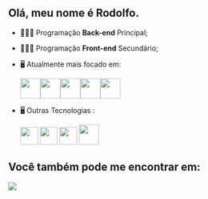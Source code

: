 ## Olá, meu nome é Rodolfo.

- 👨🏻‍💻 Programação **Back-end** Principal;
- 👨🏻‍💻 Programação **Front-end** Secundário;
- 🖥️ Atualmente mais focado em:
  
  <div style='display: flex;'>
  <img width='40' height='40' src="https://cdn.jsdelivr.net/gh/devicons/devicon/icons/python/python-original.svg" />

  <img  width='40' height='40' src="https://cdn.jsdelivr.net/gh/devicons/devicon/icons/django/django-plain.svg" />
  
  <img width='40' height='40' src="https://cdn.jsdelivr.net/gh/devicons/devicon/icons/html5/html5-original.svg" />

  <img width='40' height='40' src="https://cdn.jsdelivr.net/gh/devicons/devicon/icons/css3/css3-original.svg" />

  <img width='40' height='40' src="https://cdn.jsdelivr.net/gh/devicons/devicon/icons/javascript/javascript-original.svg" />
  </div>
  

- 🖥️ Outras Tecnologias :

  <img   width='35' height='35' src="https://cdn.jsdelivr.net/gh/devicons/devicon/icons/mysql/mysql-original.svg" />

  <img  width='35' height='35' src="https://cdn.jsdelivr.net/gh/devicons/devicon/icons/sqlite/sqlite-original.svg" />

  <img width='35' height='35' src="https://cdn.jsdelivr.net/gh/devicons/devicon/icons/git/git-original.svg" />
  
  <img width='40' height='40' src="https://cdn.jsdelivr.net/gh/devicons/devicon/icons/github/github-original.svg" />

## Você também pode me encontrar em:
  <a href="https://www.linkedin.com/in/rodolfo-bezerra-ab071a277/">
  <img src="https://img.shields.io/badge/LinkedIn-0077B5?style=for-the-badge&logo=linkedin&logoColor=white" />
  </a>

  
